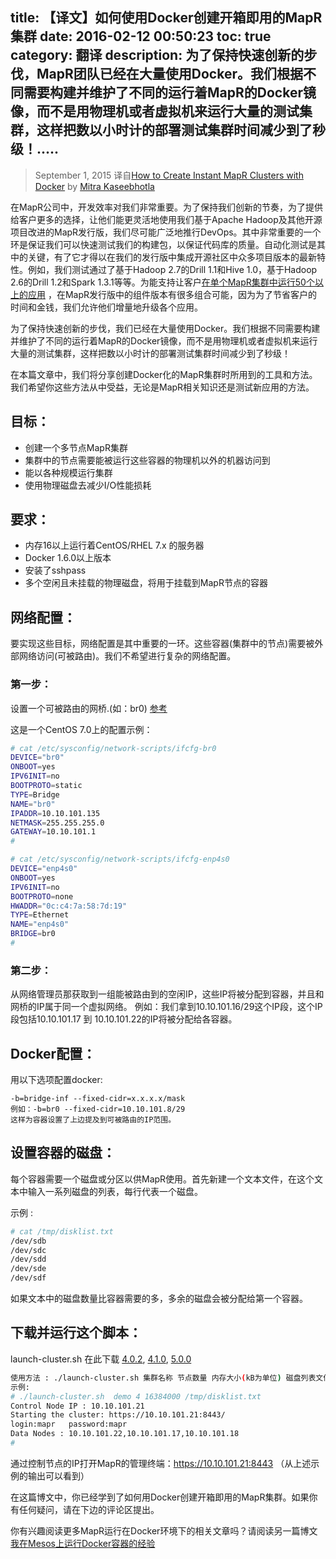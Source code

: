 title: 【译文】如何使用Docker创建开箱即用的MapR集群
date: 2016-02-12 00:50:23
toc: true
category: 翻译
description: 为了保持快速创新的步伐，MapR团队已经在大量使用Docker。我们根据不同需要构建并维护了不同的运行着MapR的Docker镜像，而不是用物理机或者虚拟机来运行大量的测试集群，这样把数以小时计的部署测试集群时间减少到了秒级！.....
---

>September 1, 2015
译自[How to Create Instant MapR Clusters with Docker](https://www.mapr.com/blog/how-create-instant-mapr-clusters-docker#.Vf--zvR73HI) by [Mitra Kaseebhotla](https://www.mapr.com/blog/author/mitra-kaseebhotla)

在MapR公司中，开发效率对我们非常重要。为了保持我们创新的节奏，为了提供给客户更多的选择，让他们能更灵活地使用我们基于Apache Hadoop及其他开源项目改进的MapR发行版，我们尽可能广泛地推行DevOps。其中非常重要的一个环是保证我们可以快速测试我们的构建包，以保证代码库的质量。自动化测试是其中的关键，有了它才得以在我们的发行版中集成开源社区中众多项目版本的最新特性。例如，我们测试通过了基于Hadoop 2.7的Drill 1.1和Hive 1.0，基于Hadoop 2.6的Drill 1.2和Spark 1.3.1等等。为能支持让客户[在单个MapR集群中运行50个以上的应用](https://www.mapr.com/blog/hadoop-adoption-is-the-cluster-half-full) ，在MapR发行版中的组件版本有很多组合可能，因为为了节省客户的时间和金钱，我们允许他们增量地升级各个应用。

为了保持快速创新的步伐，我们已经在大量使用Docker。我们根据不同需要构建并维护了不同的运行着MapR的Docker镜像，而不是用物理机或者虚拟机来运行大量的测试集群，这样把数以小时计的部署测试集群时间减少到了秒级！

在本篇文章中，我们将分享创建Docker化的MapR集群时所用到的工具和方法。我们希望你这些方法从中受益，无论是MapR相关知识还是测试新应用的方法。

## 目标：

- 创建一个多节点MapR集群
- 集群中的节点需要能被运行这些容器的物理机以外的机器访问到
- 能以各种规模运行集群
- 使用物理磁盘去减少I/O性能损耗

## 要求：

- 内存16以上运行着CentOS/RHEL 7.x 的服务器
- Docker 1.6.0以上版本
- 安装了sshpass
- 多个空闲且未挂载的物理磁盘，将用于挂载到MapR节点的容器

## 网络配置：
要实现这些目标，网络配置是其中重要的一环。这些容器(集群中的节点)需要被外部网络访问(可被路由)。我们不希望进行复杂的网络配置。

### 第一步：
设置一个可被路由的网桥.(如：br0) [参考](https://access.redhat.com/documentation/en-US/Red_Hat_Enterprise_Linux/6/html/Deployment_Guide/s2-networkscripts-interfaces_network-bridge.html)

这是一个CentOS 7.0上的配置示例：

```sh
# cat /etc/sysconfig/network-scripts/ifcfg-br0 
DEVICE="br0"
ONBOOT=yes
IPV6INIT=no
BOOTPROTO=static
TYPE=Bridge
NAME="br0"
IPADDR=10.10.101.135
NETMASK=255.255.255.0
GATEWAY=10.10.101.1
#
```
```sh
# cat /etc/sysconfig/network-scripts/ifcfg-enp4s0 
DEVICE="enp4s0"
ONBOOT=yes
IPV6INIT=no
BOOTPROTO=none
HWADDR="0c:c4:7a:58:7d:19"
TYPE=Ethernet
NAME="enp4s0"
BRIDGE=br0
#
```

### 第二步：
从网络管理员那获取到一组能被路由到的空闲IP，这些IP将被分配到容器，并且和网桥的IP属于同一个虚拟网络。
例如：我们拿到10.10.101.16/29这个IP段，这个IP段包括10.10.101.17 到 10.10.101.22的IP将被分配给各容器。

## Docker配置：
用以下选项配置docker:
```
-b=bridge-inf --fixed-cidr=x.x.x.x/mask
例如：-b=br0 --fixed-cidr=10.10.101.8/29 
这样为容器设置了上边提及到可被路由的IP范围。
```
## 设置容器的磁盘：
每个容器需要一个磁盘或分区以供MapR使用。首先新建一个文本文件，在这个文本中输入一系列磁盘的列表，每行代表一个磁盘。

示例 :

```sh
# cat /tmp/disklist.txt 
/dev/sdb
/dev/sdc
/dev/sdd
/dev/sde
/dev/sdf
```
如果文本中的磁盘数量比容器需要的多，多余的磁盘会被分配给第一个容器。

## 下载并运行这个脚本：
launch-cluster.sh 在此下载 [4.0.2](https://raw.githubusercontent.com/mapr/mapr-docker-multi/master/4.0.2/launch-cluster.sh), [4.1.0](https://raw.githubusercontent.com/mapr/mapr-docker-multi/master/4.1.0/launch-cluster.sh), [5.0.0](https://raw.githubusercontent.com/mapr/mapr-docker-multi/master/5.0.0/launch-cluster.sh)

```sh
使用方法 : ./launch-cluster.sh 集群名称 节点数量 内存大小(kB为单位) 磁盘列表文件的路径
示例:
# ./launch-cluster.sh  demo 4 16384000 /tmp/disklist.txt 
Control Node IP : 10.10.101.21		
Starting the cluster: https://10.10.101.21:8443/    
login:mapr   password:mapr
Data Nodes : 10.10.101.22,10.10.101.17,10.10.101.18
#
```
通过控制节点的IP打开MapR的管理终端：https://10.10.101.21:8443 （从上述示例的输出可以看到）

在这篇博文中，你已经学到了如何用Docker创建开箱即用的MapR集群。如果你有任何疑问，请在下边的评论区提出。

你有兴趣阅读更多MapR运行在Docker环境下的相关文章吗？请阅读另一篇博文[我在Mesos上运行Docker容器的经验](https://www.mapr.com/blog/my-experience-running-docker-containers-on-mesos#.VeXbjrxVhBc)

